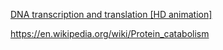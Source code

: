 [DNA transcription and translation \[HD animation\]](https://www.youtube.com/watch?v=2BwWavExcFI)

https://en.wikipedia.org/wiki/Protein_catabolism

